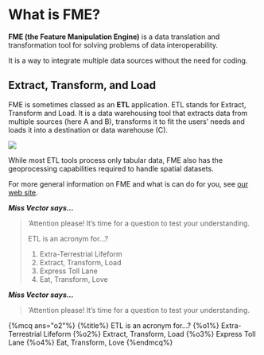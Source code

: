 # What is FME?
**FME (the Feature Manipulation Engine)** is a data translation and transformation tool for solving problems of data interoperability. 

It is a way to integrate multiple data sources without the need for coding.

## Extract, Transform, and Load
FME is sometimes classed as an **ETL** application. ETL stands for Extract, Transform and Load. It is a data warehousing tool that extracts data from multiple sources (here A and B), transforms it to fit the users’ needs and loads it into a destination or data warehouse (C).

![](https://raw.githubusercontent.com/FMEEvangelist/FME-Desktop-Basic-Training-Manual-Images/master/Img1.1.WhatIsFME.png)

While most ETL tools process only tabular data, FME also has the geoprocessing capabilities required to handle spatial datasets.

For more general information on FME and what is can do for you, see [our web site](http://www.safe.com/how-it-works/).

***Miss Vector says…***

> ‘Attention please! It’s time for a question to test your understanding.  
> 
> ETL is an acronym for...?
>
> 1. Extra-Terrestrial Lifeform
> 2. Extract, Transform, Load
> 3. Express Toll Lane
> 4. Eat, Transform, Love


***Miss Vector says…***

> ‘Attention please! It’s time for a question to test your understanding.  
> 
> 

{%mcq ans="o2"%}
{%title%} ETL is an acronym for...?
{%o1%} Extra-Terrestrial Lifeform
{%o2%} Extract, Transform, Load
{%o3%} Express Toll Lane
{%o4%} Eat, Transform, Love
{%endmcq%}

